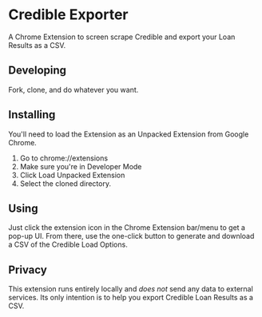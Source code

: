 # Credible Exporter
A Chrome Extension to screen scrape Credible and export your Loan Results as a CSV.

## Developing
Fork, clone, and do whatever you want.

## Installing
You'll need to load the Extension as an Unpacked Extension from Google Chrome.

1. Go to chrome://extensions
2. Make sure you're in Developer Mode
3. Click Load Unpacked Extension
4. Select the cloned directory.

## Using
Just click the extension icon in the Chrome Extension bar/menu to get a pop-up UI. From there, use the one-click button to generate and download a CSV of the Credible Load Options.

## Privacy
This extension runs entirely locally and _does not_ send any data to external services. Its only intention is to help you export Credible Loan Results as a CSV.
